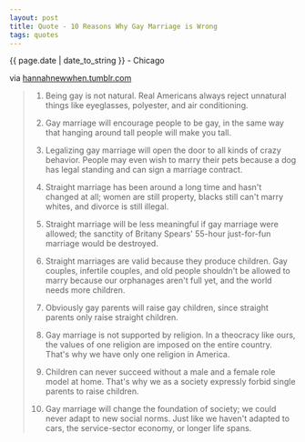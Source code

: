 ```yaml
---
layout: post
title: Quote - 10 Reasons Why Gay Marriage is Wrong
tags: quotes
---
```


<p class="meta">{{ page.date | date_to_string }} - Chicago</p>

via <a href="http://hannahnewwhen.tumblr.com/post/1205235533/because-if-i-reblog-a-photo-the-caption-doesnt-appear">hannahnewwhen.tumblr.com</a>

> 01) Being gay is not natural. Real Americans always reject unnatural things like eyeglasses, polyester, and air conditioning.
>
> 02) Gay marriage will encourage people to be gay, in the same way that hanging around tall people will make you tall.
>
> 03) Legalizing gay marriage will open the door to all kinds of crazy behavior. People may even wish to marry their pets because a dog has legal standing and can sign a marriage contract.
>
> 04) Straight marriage has been around a long time and hasn't changed at all; women are still property, blacks still can't marry whites, and divorce is still illegal.
>
> 05) Straight marriage will be less meaningful if gay marriage were allowed; the sanctity of Britany Spears' 55-hour just-for-fun marriage would be destroyed.
>
> 06) Straight marriages are valid because they produce children. Gay couples, infertile couples, and old people shouldn't be allowed to marry because our orphanages aren't full yet, and the world needs more children.
>
> 07) Obviously gay parents will raise gay children, since straight parents only raise straight children.
>
> 08) Gay marriage is not supported by religion. In a theocracy like ours, the values of one religion are imposed on the entire country. That's why we have only one religion in America.
>
> 09) Children can never succeed without a male and a female role model at home. That's why we as a society expressly forbid single parents to raise children.
>
> 10) Gay marriage will change the foundation of society; we could never adapt to new social norms. Just like we haven't adapted to cars, the service-sector economy, or longer life spans.
